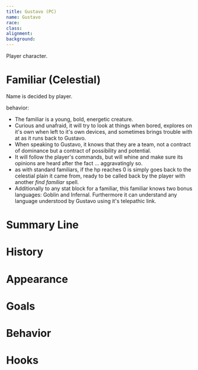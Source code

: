 ```yaml
---
title: Gustavo (PC)
name: Gustavo
race:
class:
alignment:
background:
---
```


Player character.

# Familiar (Celestial)

Name is decided by player.

behavior:
- The familiar is a young, bold, energetic creature.
- Curious and unafraid, it will try to look at things when bored, explores on it's own when left to it's own devices, and sometimes brings trouble with at as it runs back to Gustavo.
- When speaking to Gustavo, it knows that they are a team, not a contract of dominance but a contract of possibility and potential.
- It will follow the player's commands, but will whine and make sure its opinions are heard after the fact ... aggravatingly so.
- as with standard familiars, if the hp reaches 0 is simply goes back to the celestial plain it came from, ready to be called back by the player with another *find familiar* spell.
- Additionally to any stat block for a familiar, this familiar knows two bonus languages: Goblin and Infernal. Furthermore it can understand any language understood by Gustavo using it's telepathic link.

# Summary Line

# History

# Appearance

# Goals

# Behavior

# Hooks

